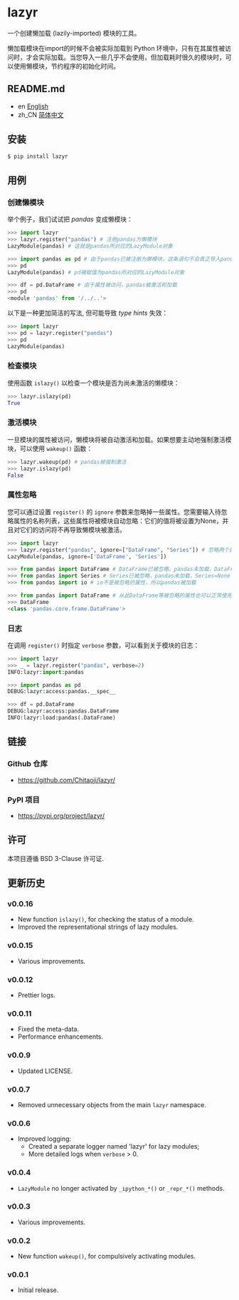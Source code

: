 # lazyr

一个创建懒加载 (lazily-imported) 模块的工具。

懒加载模块在import的时候不会被实际加载到 Python 环境中，只有在其属性被访问时，才会实际加载。当您导入一些几乎不会使用，但加载耗时很久的模块时，可以使用懒模块，节约程序的初始化时间。

## README.md

* en [English](README.md)
* zh_CN [简体中文](README.zh_CN.md)

## 安装

```sh
$ pip install lazyr
```

## 用例
### 创建懒模块
举个例子，我们试试把 *pandas* 变成懒模块：

```py
>>> import lazyr
>>> lazyr.register("pandas") # 注册pandas为懒模块
LazyModule(pandas) # 这就是pandas所对应的LazyModule对象

>>> import pandas as pd # 由于pandas已被注册为懒模块，这条语句不会真正导入pandas 
>>> pd
LazyModule(pandas) # pd被赋值为pandas所对应的LazyModule对象

>>> df = pd.DataFrame # 由于属性被访问，pandas被激活和加载
>>> pd
<module 'pandas' from '/../..'>
```

以下是一种更加简洁的写法, 但可能导致 *type hints* 失效：

```py
>>> import lazyr
>>> pd = lazyr.register("pandas")
>>> pd
LazyModule(pandas)
```

### 检查模块

使用函数 `islazy()` 以检查一个模块是否为尚未激活的懒模块：

```py
>>> lazyr.islazy(pd)
True
```

### 激活模块

一旦模块的属性被访问，懒模块将被自动激活和加载。如果想要主动地强制激活模块，可以使用 `wakeup()` 函数：

```py
>>> lazyr.wakeup(pd) # pandas被强制激活
>>> lazyr.islazy(pd)
False
```

### 属性忽略

您可以通过设置 `register()` 的 `ignore` 参数来忽略掉一些属性。您需要输入待忽略属性的名称列表，这些属性将被模块自动忽略：它们的值将被设置为None，并且对它们的访问将不再导致懒模块被激活。

```py
>>> import lazyr
>>> lazyr.register("pandas", ignore=["DataFrame", "Series"]) # 忽略两个属性：DataFrame和Series
LazyModule(pandas, ignore=['DataFrame', 'Series'])

>>> from pandas import DataFrame # DataFrame已被忽略，pandas未加载，DataFrame=None
>>> from pandas import Series # Series已被忽略，pandas未加载，Series=None
>>> from pandas import io # io不是被忽略的属性，所以pandas被加载

>>> from pandas import DataFrame # 从此DataFrame等被忽略的属性也可以正常使用了
>>> DataFrame
<class 'pandas.core.frame.DataFrame'>
```

### 日志

在调用 `register()` 时指定 `verbose` 参数，可以看到关于模块的日志：

```py
>>> import lazyr
>>> _ = lazyr.register("pandas", verbose=2)
INFO:lazyr:import:pandas

>>> import pandas as pd
DEBUG:lazyr:access:pandas.__spec__

>>> df = pd.DataFrame
DEBUG:lazyr:access:pandas.DataFrame
INFO:lazyr:load:pandas(.DataFrame)
```

## 链接
### Github 仓库
* https://github.com/Chitaoji/lazyr/

### PyPI 项目
* https://pypi.org/project/lazyr/

## 许可
本项目遵循 BSD 3-Clause 许可证.

## 更新历史

### v0.0.16
* New function `islazy()`, for checking the status of a module.
* Improved the representational strings of lazy modules.

### v0.0.15
* Various improvements.

### v0.0.12
* Prettier logs.

### v0.0.11
* Fixed the meta-data.
* Performance enhancements.

### v0.0.9
* Updated LICENSE.

### v0.0.7
* Removed unnecessary objects from the main `lazyr` namespace.

### v0.0.6
* Improved logging:
    * Created a separate logger named 'lazyr' for lazy modules;
    * More detailed logs when `verbose` > 0.

### v0.0.4
* `LazyModule` no longer activated by `_ipython_*()` or `_repr_*()` methods.

### v0.0.3
* Various improvements.

### v0.0.2
* New function `wakeup()`, for compulsively activating modules.

### v0.0.1
* Initial release.
